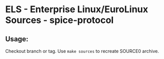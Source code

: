 # ELS - Enterprise Linux/EuroLinux Sources - spice-protocol
 
## Usage:
  Checkout branch or tag. Use `make sources` to recreate  SOURCE0 archive.
